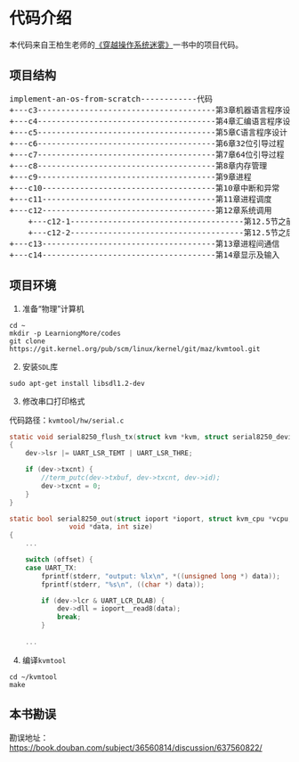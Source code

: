 # 代码介绍

本代码来自王柏生老师的[《穿越操作系统迷雾》](https://book.douban.com/subject/36560814/)一书中的项目代码。

## 项目结构

<pre>
implement-an-os-from-scratch------------代码
+---c3--------------------------------------第3章机器语言程序设计
+---c4--------------------------------------第4章汇编语言程序设计
+---c5--------------------------------------第5章C语言程序设计
+---c6--------------------------------------第6章32位引导过程
+---c7--------------------------------------第7章64位引导过程
+---c8--------------------------------------第8章内存管理
+---c9--------------------------------------第9章进程
+---c10-------------------------------------第10章中断和异常
+---c11-------------------------------------第11章进程调度
+---c12-------------------------------------第12章系统调用
    +---c12-1-------------------------------------第12.5节之前
    +---c12-2-------------------------------------第12.5节之后
+---c13-------------------------------------第13章进程间通信
+---c14-------------------------------------第14章显示及输入
</pre>

## 项目环境

1. 准备“物理”计算机

```shell
cd ~
mkdir -p LearniongMore/codes
git clone https://git.kernel.org/pub/scm/linux/kernel/git/maz/kvmtool.git
```

2. 安装`SDL`库
```shell
sudo apt-get install libsdl1.2-dev
```

3. 修改串口打印格式

代码路径：`kvmtool/hw/serial.c`
```c
static void serial8250_flush_tx(struct kvm *kvm, struct serial8250_device *dev)
{
	dev->lsr |= UART_LSR_TEMT | UART_LSR_THRE;

	if (dev->txcnt) {
		//term_putc(dev->txbuf, dev->txcnt, dev->id);
		dev->txcnt = 0;
	}
}
```

```c
static bool serial8250_out(struct ioport *ioport, struct kvm_cpu *vcpu, u16 port,
			   void *data, int size)
{
	...

	switch (offset) {
	case UART_TX:
        fprintf(stderr, "output: %lx\n", *((unsigned long *) data));
		fprintf(stderr, "%s\n", ((char *) data));

		if (dev->lcr & UART_LCR_DLAB) {
			dev->dll = ioport__read8(data);
			break;
		}
    
    ...
```

4. 编译`kvmtool`

```shell
cd ~/kvmtool
make
```

## 本书勘误

勘误地址：https://book.douban.com/subject/36560814/discussion/637560822/